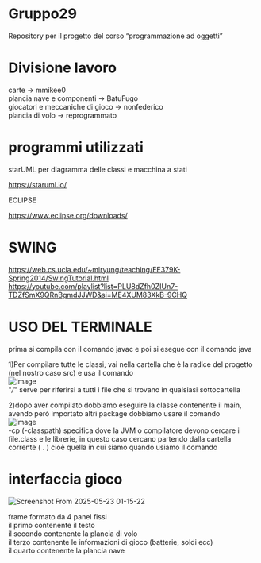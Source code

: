 # Gruppo29
Repository per il progetto del corso “programmazione ad oggetti”


# Divisione lavoro

carte -> mmikee0  
plancia nave e componenti -> BatuFugo  
giocatori e meccaniche di gioco -> nonfederico  
plancia di volo -> reprogrammato  


# programmi utilizzati

starUML per diagramma delle classi e macchina a stati  

https://staruml.io/  

ECLIPSE  

https://www.eclipse.org/downloads/


# SWING  
https://web.cs.ucla.edu/~miryung/teaching/EE379K-Spring2014/SwingTutorial.html  
https://youtube.com/playlist?list=PLU8dZfh0ZIUn7-TDZfSmX9QRnBgmdJJWD&si=ME4XUM83XkB-9CHQ  

# USO DEL TERMINALE

prima si compila con il comando javac e poi si esegue con il comando java  

1)Per compilare tutte le classi, vai nella cartella che è la radice del progetto (nel nostro caso src) e usa il comando  
	![image](https://github.com/user-attachments/assets/61924dc1-c66a-4eba-be45-23bcee4b88b9)  
"*/*" serve per riferirsi a tutti i file che si trovano in qualsiasi sottocartella  

2)dopo aver compilato dobbiamo eseguire la classe contenente il main, avendo però importato altri package dobbiamo usare il comando  
	![image](https://github.com/user-attachments/assets/7ce5000c-c62a-4ddd-9917-cfa8eae124f7)  
-cp (-classpath) specifica dove la JVM o compilatore devono cercare i file.class e le librerie, in questo caso cercano partendo dalla cartella corrente ( . ) cioè quella in cui siamo quando usiamo il comando  

# interfaccia gioco

![Screenshot From 2025-05-23 01-15-22](https://github.com/user-attachments/assets/fea8e131-7457-4397-aada-10c747e625b3)
 
frame formato da 4 panel fissi  
il primo contenente il testo  
il secondo contenente la plancia di volo  
il terzo contenente le informazioni di gioco (batterie, soldi ecc)   
il quarto contenente la plancia nave  
